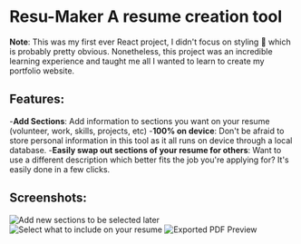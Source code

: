 # Resu-Maker A resume creation tool
**Note**: This was my first ever React project, I didn't focus on styling 😬 which is probably pretty obvious. Nonetheless, this project was an incredible learning experience and taught me all I wanted to learn to create my portfolio website.
## Features:
-**Add Sections**: Add information to sections you want on your resume (volunteer, work, skills, projects, etc)
-**100% on device**: Don't be afraid to store personal information in this tool as it all runs on device through a local database.
-**Easily swap out sections of your resume for others**: Want to use a different description which better fits the job you're applying for? It's easily done in a few clicks.
## Screenshots:
![Add new sections to be selected later](https://media.licdn.com/dms/image/v2/D562DAQESQ_mfaGD8gw/profile-treasury-image-shrink_800_800/profile-treasury-image-shrink_800_800/0/1722790428254?e=1725400800&v=beta&t=qUR30zVfUbtv3yWc_yXejYhKGra9C4bTppSuLyQ-Mxk)
![Select what to include on your resume](https://media.licdn.com/dms/image/v2/D562DAQGYAmQ8v6qQlg/profile-treasury-image-shrink_800_800/profile-treasury-image-shrink_800_800/0/1722790458896?e=1725400800&v=beta&t=qy4eND5r1i04XdQ-f-sdseVvJ9JgcQQ4PXhjX0Q7J6o)
![Exported PDF Preview](https://media.licdn.com/dms/image/v2/D562DAQFCPIThN4gKuw/profile-treasury-image-shrink_800_800/profile-treasury-image-shrink_800_800/0/1722790471973?e=1725400800&v=beta&t=YDwmtO-o9at5RyHwBigLEgSOLFARhUCCEyjEOUTUe2Q)

